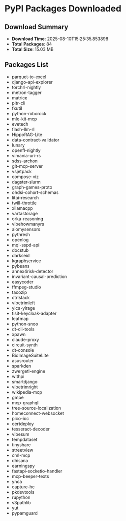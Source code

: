 # PyPI Packages Downloaded

## Download Summary
- **Download Time**: 2025-08-10T15:25:35.853898
- **Total Packages**: 84
- **Total Size**: 15.03 MB

## Packages List
- parquet-to-excel
- django-api-explorer
- torchrl-nightly
- metron-tagger
- matrice
- pltr-cli
- fxutil
- python-roborock
- mle-kit-mcp
- evetech
- flash-llm-rl
- HippoRAG-Lite
- data-contract-validator
- lunary
- openfl-nightly
- vimania-uri-rs
- sdss-archon
- git-mcp-server
- vsjetpack
- compose-viz
- dagster-slurm
- graph-games-proto
- ohdsi-cohort-schemas
- litai-research
- twill-throttle
- xllamacpp
- vartastorage
- orka-reasoning
- vibehowmanyrs
- aiomysensors
- pythresh
- openlog
- mqi-sspd-api
- docstub
- darkseid
- kgraphservice
- pybeans
- annex4risk-detector
- invariant-causal-prediction
- easycoder
- ffmpeg-studio
- tacozip
- ctrlstack
- vibetrimleft
- yica-yirage
- tisit-keycloak-adapter
- leafmap
- python-snoo
- dt-cli-tools
- xpawn
- claude-proxy
- circuit-synth
- dt-console
- BioImageSuiteLite
- asusrouter
- sparkden
- zwergetl-engine
- withpi
- smartdjango
- vibetrimright
- wikipedia-mcp
- gmpe
- mcp-graphql
- tree-source-localization
- homeconnect-websocket
- pico-ioc
- certdeploy
- tesseract-decoder
- vibesum
- tempdataset
- tinyshare
- streetview
- cml-mcp
- dhisana
- earningspy
- fastapi-socketio-handler
- mcp-beeper-texts
- ynca
- capture-hc
- pkdevtools
- rupython
- s3pathlib
- yut
- pypamguard
